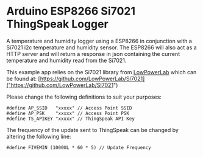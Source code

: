 Arduino ESP8266 Si7021 ThingSpeak Logger
========================================

A temperature and humidity logger using a ESP8266 in conjunction with a Si7021 i2c temperature and humidity sensor.  The ESP8266 will also act as a HTTP server and will return a response in json containing the current temperature and humidity read from the Si7021.

This example app relies on the Si7021 library from [LowPowerLab]("https://github.com/LowPowerLab") which can be found at: [https://github.com/LowPowerLab/SI7021]("https://github.com/LowPowerLab/SI7021")

Please change the following definitions to suit your purposes:

    #define AP_SSID   "xxxxx" // Access Point SSID
    #define AP_PSK    "xxxxx" // Access Point PSK
    #define TS_APIKEY "xxxxx" // ThingSpeak API Key

The frequency of the update sent to ThingSpeak can be changed by altering the following line:

    #define FIVEMIN (1000UL * 60 * 5) // Update Frequency
